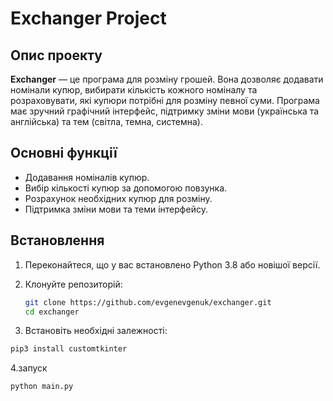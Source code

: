 # Exchanger Project

## Опис проекту

**Exchanger** — це програма для розміну грошей. Вона дозволяє додавати номінали купюр, вибирати кількість кожного номіналу та розраховувати, які купюри потрібні для розміну певної суми. Програма має зручний графічний інтерфейс, підтримку зміни мови (українська та англійська) та тем (світла, темна, системна).

## Основні функції

- Додавання номіналів купюр.
- Вибір кількості купюр за допомогою повзунка.
- Розрахунок необхідних купюр для розміну.
- Підтримка зміни мови та теми інтерфейсу.

## Встановлення

1. Переконайтеся, що у вас встановлено Python 3.8 або новішої версії.
2. Клонуйте репозиторій:

   ```bash
   git clone https://github.com/evgenevgenuk/exchanger.git
   cd exchanger
   
3. Встановіть необхідні залежності:
 ```bash
pip3 install customtkinter
```
4.запуск
```bash
python main.py
